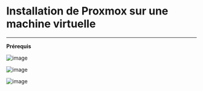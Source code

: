 # Installation de Proxmox sur une machine virtuelle
__________
**Prérequis**  

![image](https://github.com/techerbeatrice/installation_proxmox/assets/138071140/8a6c1bed-b5c1-48fd-abcb-6fa1da06e56f)

![image](https://github.com/techerbeatrice/installation_proxmox/assets/138071140/03d23da3-a3da-4adf-b0fd-dc103d0ddd52)

![image](https://github.com/techerbeatrice/installation_proxmox/assets/138071140/a78f72bb-2d57-41b6-96d1-1aa32003a3ce)

